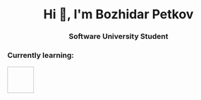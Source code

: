 <h1 align="center">Hi 👋, I'm Bozhidar Petkov</h1>
<h3 align="center">Software University Student</h3>
<h3 align="left">Currently learning:</h3>
<p align="left"><img scr="![C#](https://www.google.com/url?sa=i&url=https%3A%2F%2Ficonduck.com%2Ficons%2F27153%2Fc-sharp-c&psig=AOvVaw2GX_P6BkuWWnpyFnP5iZd1&ust=1692011116039000&source=images&cd=vfe&opi=89978449&ved=0CBEQjRxqFwoTCOj_9N2-2YADFQAAAAAdAAAAABAF)]" width = "60" height = "60"/>

